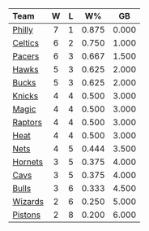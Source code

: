 | Team                            |  W  |  L  |  W%   |  GB   |
|:--------------------------------|:---:|:---:|:-----:|:-----:|
| [Philly](/r/sixers)             |  7  |  1  | 0.875 | 0.000 |
| [Celtics](/r/bostonceltics)     |  6  |  2  | 0.750 | 1.000 |
| [Pacers](/r/pacers)             |  6  |  3  | 0.667 | 1.500 |
| [Hawks](/r/AtlantaHawks)        |  5  |  3  | 0.625 | 2.000 |
| [Bucks](/r/MkeBucks)            |  5  |  3  | 0.625 | 2.000 |
| [Knicks](/r/NYKnicks)           |  4  |  4  | 0.500 | 3.000 |
| [Magic](/r/OrlandoMagic)        |  4  |  4  | 0.500 | 3.000 |
| [Raptors](/r/torontoraptors)    |  4  |  4  | 0.500 | 3.000 |
| [Heat](/r/heat)                 |  4  |  4  | 0.500 | 3.000 |
| [Nets](/r/GoNets)               |  4  |  5  | 0.444 | 3.500 |
| [Hornets](/r/CharlotteHornets)  |  3  |  5  | 0.375 | 4.000 |
| [Cavs](/r/clevelandcavs)        |  3  |  5  | 0.375 | 4.000 |
| [Bulls](/r/chicagobulls)        |  3  |  6  | 0.333 | 4.500 |
| [Wizards](/r/washingtonwizards) |  2  |  6  | 0.250 | 5.000 |
| [Pistons](/r/DetroitPistons)    |  2  |  8  | 0.200 | 6.000 |